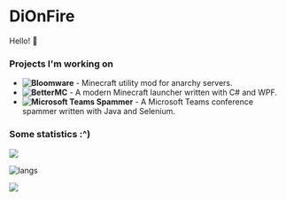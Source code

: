 # DiOnFire

Hello! 👋

### Projects I'm working on

- **![Bloomware](https://github.com/TheBreakery/Bloomware)** - Minecraft utility mod for anarchy servers.
- **![BetterMC](https://github.com/DiOnFire/BetterMC)** - A modern Minecraft launcher written with C# and WPF.
- **![Microsoft Teams Spammer](https://github.com/DiOnFire/MicrosoftTeamsSpammer)** - A Microsoft Teams conference spammer written with Java and Selenium.

### Some statistics :^)

![](https://github-readme-stats.vercel.app/api?username=dionfire&count_private=true&theme=dracula&show_icons=true&include_all_commits=true)

![langs](https://github-readme-stats.vercel.app/api/top-langs/?username=dionfire&layout=compact&langs_count=10)

![](https://komarev.com/ghpvc/?username=DiOnFire&color=7421af)

